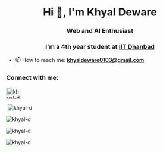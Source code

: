 <h1 align="center">Hi 👋, I'm Khyal Deware</h1>
<h3 align="center">Web and AI Enthusiast</h3>
<h3 align="center">I'm a 4th year student at <a href="https://www.iitism.ac.in/">IIT Dhanbad</a></h3>

- 📫 How to reach me: **khyaldeware0103@gmail.com**

<h3 align="left">Connect with me:</h3>
<p align="left">
<a href="https://www.linkedin.com/in/khyal-deware-9651ba239" target="blank"><img align="center" src="https://raw.githubusercontent.com/rahuldkjain/github-profile-readme-generator/master/src/images/icons/Social/linked-in-alt.svg" alt="khyal-d" height="30" width="40" /></a> 
</p>

<p>&nbsp;<img align="center" src="https://github-readme-stats.vercel.app/api?username=khyal-d&show_icons=true&locale=en&theme=radical" alt="khyal-d" /></p>
<p><img src="https://github-readme-stats.vercel.app/api/top-langs?username=khyal-d&show_icons=true&locale=en&layout=compact&theme=radical" alt="khyal-d" /></p>

<p align="left">
<img align="center" src="http://github-readme-streak-stats.herokuapp.com?user=khyal-d&show_icons=true&locale=en&layout=compact&theme=radical" alt="khyal-d" />
</p>
<p align="left"> <img src="https://komarev.com/ghpvc/?username=khyal-d&label=Profile%20views&color=0e75b6&style=flat" alt="khyal-d" /> </p>
